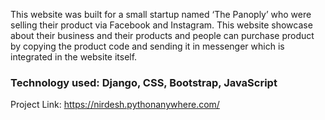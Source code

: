 This website was built for a small startup named ‘The Panoply’ who were selling their product via Facebook and Instagram. This website showcase about their business and their products and people can purchase product by copying the product code and sending it in messenger which is integrated in the website itself.

### Technology used: Django, CSS, Bootstrap, JavaScript 

Project Link: https://nirdesh.pythonanywhere.com/
